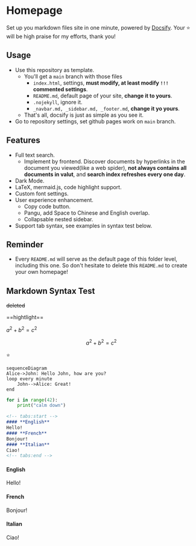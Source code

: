 # Homepage

Set up you markdown files site in one minute, powered by [Docsify](https://docsify.js.org/).
Your :star: will be high praise for my efforts, thank you!

## Usage

- Use this repository as template.
  - You'll get a `main` branch with those files
    - `index.html`, settings, **must modify, at least modify `!!!` commented settings**.
    - `README.md`, default page of your site, **change it to yours**.
    - `.nojekyll`, ignore it.
    - `_navbar.md, _sidebar.md, _footer.md`, **change it yo yours**.
  - That's all, docsify is just as simple as you see it.
- Go to repository settings, set github pages work on `main` branch.

## Features

- Full text search.
  - Implement by frontend. Discover documents by hyperlinks in the document you viewed(like a web spider), **not always contains all documents in valut**, and **search index refreshes every one day**.
- Dark Mode.
- LaTeX, mermaid.js, code highlight support.
- Custom font settings.
- User experience enhancement.
  - Copy code button.
  - Pangu, add Space to Chinese and English overlap.
  - Collapsable nested sidebar.
- Support tab syntax, see examples in syntax test below.

## Reminder

- Every `README.md` will serve as the default page of this folder level, including this one. So don't hesitate to delete this `README.md` to create your own homepage!


## Markdown Syntax Test

~~deleted~~

==hightlight==

$a^2+b^2=c^2$

$$
a^2+b^2=c^2
$$

:star:

```mermaid
sequenceDiagram
Alice->John: Hello John, how are you?
loop every minute
    John-->Alice: Great!
end
```

```python
for i in range(42):
    print("calm down")
```

```markdown
<!-- tabs:start -->
#### **English**
Hello!
#### **French**
Bonjour!
#### **Italian**
Ciao!
<!-- tabs:end -->
```

<!-- tabs:start -->
#### **English**
Hello!
#### **French**
Bonjour!
#### **Italian**
Ciao!
<!-- tabs:end -->